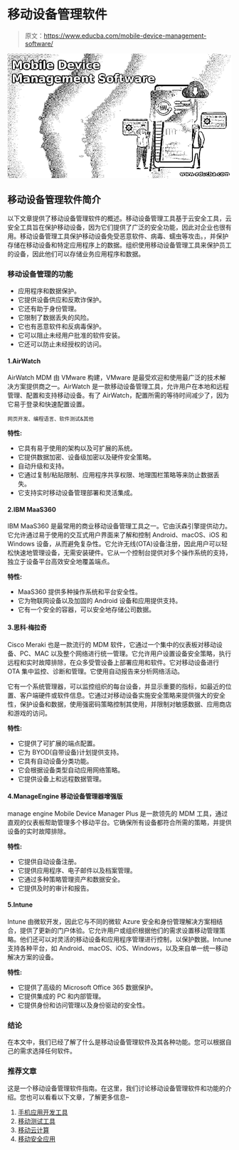 # 移动设备管理软件

> 原文：<https://www.educba.com/mobile-device-management-software/>

![Mobile Device Management Software](img/d7d35c86aab7deeb6e6280694e489907.png)



## 移动设备管理软件简介

以下文章提供了移动设备管理软件的概述。移动设备管理工具基于云安全工具，云安全工具旨在保护移动设备，因为它们提供了广泛的安全功能，因此对企业也很有用。移动设备管理工具保护移动设备免受恶意软件、病毒、蠕虫等攻击。，并保护存储在移动设备和特定应用程序上的数据。组织使用移动设备管理工具来保护员工的设备，因此他们可以存储业务应用程序和数据。

### 移动设备管理的功能

*   应用程序和数据保护。
*   它提供设备供应和反欺诈保护。
*   它还有助于身份管理。
*   它限制了数据丢失的风险。
*   它也有恶意软件和反病毒保护。
*   它可以阻止未经用户批准的软件安装。
*   它还可以防止未经授权的访问。

#### 1.AirWatch

AirWatch MDM 由 VMware 构建，VMware 是最受欢迎和使用最广泛的技术解决方案提供商之一。AirWatch 是一款移动设备管理工具，允许用户在本地和远程管理、配置和支持移动设备。有了 AirWatch，配置所需的等待时间减少了，因为它易于登录和快速配置设置。

<small>网页开发、编程语言、软件测试&其他</small>

**特性:**

*   它具有易于使用的架构以及可扩展的系统。
*   它提供数据加密、设备级加密以及硬件安全策略。
*   自动升级和支持。
*   它通过复制/粘贴限制、应用程序共享权限、地理围栏策略等来防止数据丢失。
*   它支持实时移动设备管理部署和灵活集成。

#### 2.IBM MaaS360

IBM MaaS360 是最常用的商业移动设备管理工具之一。它由沃森引擎提供动力。它允许通过易于使用的交互式用户界面来了解和控制 Android、macOS、iOS 和 Windows 设备，从而避免复杂性。它允许无线(OTA)设备注册，因此用户可以轻松快速地管理设备，无需安装硬件。它从一个控制台提供对多个操作系统的支持，独立于设备平台高效安全地覆盖端点。

**特性:**

*   MaaS360 提供多种操作系统和平台安全性。
*   它为物联网设备以及加固的 Android 设备和应用提供支持。
*   它有一个安全的容器，可以安全地存储公司数据。

#### 3.思科·梅拉奇

Cisco Meraki 也是一款流行的 MDM 软件，它通过一个集中的仪表板对移动设备、PC、MAC 以及整个网络进行统一管理。它允许用户设置设备安全策略，执行远程和实时故障排除，在众多受管设备上部署应用和软件。它对移动设备进行 OTA 集中监控、诊断和管理。它使用自动报告来分析网络活动。

它有一个系统管理器，可以监控组织的每台设备，并显示重要的指标，如最近的位置、客户端硬件或软件信息。它通过对移动设备实施安全策略来提供强大的安全性，保护设备和数据，使用强密码策略控制其使用，并限制对敏感数据、应用商店和游戏的访问。

**特性:**

*   它提供了可扩展的端点配置。
*   它为 BYOD(自带设备)计划提供支持。
*   它具有自动设备分类功能。
*   它会根据设备类型自动应用网络策略。
*   它提供设备上和远程数据管理。

#### 4.ManageEngine 移动设备管理器增强版

manage engine Mobile Device Manager Plus 是一款领先的 MDM 工具，通过直观的仪表板帮助管理多个移动平台。它确保所有设备都符合所需的策略，并提供设备的实时故障排除。

**特性:**

*   它提供自动设备注册。
*   它提供应用程序、电子邮件以及档案管理。
*   它通过多种策略管理资产和数据安全。
*   它提供及时的审计和报告。

#### 5.Intune

Intune 由微软开发，因此它与不同的微软 Azure 安全和身份管理解决方案相结合，提供了更新的门户体验。它允许用户或组织根据他们的需求设置移动管理策略。他们还可以对灵活的移动设备和应用程序管理进行控制，以保护数据。Intune 支持各种平台，如 Android、macOS、iOS、Windows，以及来自单一统一移动解决方案的设备。

**特性:**

*   它提供了高级的 Microsoft Office 365 数据保护。
*   它提供集成的 PC 和内部管理。
*   它提供身份和访问管理以及身份驱动的安全性。

### 结论

在本文中，我们已经了解了什么是移动设备管理软件及其各种功能。您可以根据自己的需求选择任何软件。

### 推荐文章

这是一个移动设备管理软件指南。在这里，我们讨论移动设备管理软件和功能的介绍。您也可以看看以下文章，了解更多信息–

1.  [手机应用开发工具](https://www.educba.com/mobile-app-development-tools/)
2.  [移动测试工具](https://www.educba.com/mobile-testing-tools/)
3.  [移动云计算](https://www.educba.com/mobile-cloud-computing/)
4.  [移动安全应用](https://www.educba.com/mobile-security-apps/)





